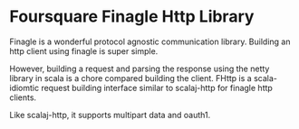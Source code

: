 # Foursquare Finagle Http Library

Finagle is a wonderful protocol agnostic communication library.
Building an http client using finagle is super simple.

However, building a request and parsing the response using the netty
library in scala is a chore compared building the client.
FHttp is a scala-idiomtic request building interface similar to scalaj-http for finagle http clients.

Like scalaj-http, it supports multipart data and oauth1.

